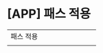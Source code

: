 # [APP] 패스 적용

|  |  |  |  |  |  |  |  |  |
| --- | --- | --- | --- | --- | --- | --- | --- | --- |
| 패스 적용 | | | | | | | | |
|  | | | | | | | | |